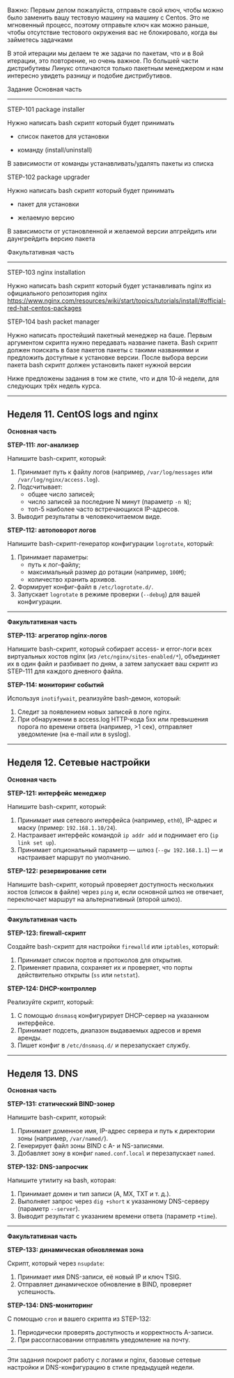 Важно: Первым делом пожалуйста, отправьте свой ключ, чтобы можно было заменить вашу тестовую машину на машину с Centos. Это не мгновенный процесс, поэтому отправьте ключ как можно раньше, чтобы отсутствие тестового окружения вас не блокировало, когда вы займетесь задачками

В этой итерации мы делаем те же задачи по пакетам, что и в 8ой итерации, это повторение, но очень важное. По большей части дистрибутивы Линукс отличаются только пакетным менеджером и нам интересно увидеть разницу и подобие дистрибутивов.

Задание
Основная часть

-----------------------------------

STEP-101 package installer



Нужно написать bash скрипт который будет принимать

- список пакетов для установки

- команду (install/uninstall)

В зависимости от команды устанавливать/удалять пакеты из списка



STEP-102 package upgrader

Нужно написать bash скрипт который будет принимать

- пакет для установки

- желаемую версию

В зависимости от установленной и желаемой версии апгрейдить или даунгрейдить версию пакета 



Факультативная часть

----------------------------------

STEP-103 nginx installation 

Нужно написать bash скрипт который будет устанавливать nginx из официального репозитория nginx https://www.nginx.com/resources/wiki/start/topics/tutorials/install/#official-red-hat-centos-packages



STEP-104 bash packet manager 

Нужно написать простейший пакетный менеджер на баше. Первым аргументом скрипта нужно передавать название пакета. Bash скрипт должен поискать в базе пакетов пакеты с такими названиями и предложить доступные к установке версии. После выбора версии пакета bash скрипт должен установить пакет нужной версии


Ниже предложены задания в том же стиле, что и для 10-й недели, для следующих трёх недель курса.

---

## Неделя 11. CentOS logs and nginx

**Основная часть**

**STEP-111: лог-анализер**

Напишите bash-скрипт, который:

1. Принимает путь к файлу логов (например, `/var/log/messages` или `/var/log/nginx/access.log`).
2. Подсчитывает:
   - общее число записей;
   - число записей за последние N минут (параметр `-n N`);
   - топ-5 наиболее часто встречающихся IP-адресов.
3. Выводит результаты в человекочитаемом виде.

**STEP-112: автоповорот логов**

Напишите bash-скрипт-генератор конфигурации `logrotate`, который:

1. Принимает параметры:
   - путь к лог-файлу;
   - максимальный размер до ротации (например, `100M`);
   - количество хранить архивов.
2. Формирует конфиг-файл в `/etc/logrotate.d/`.
3. Запускает `logrotate` в режиме проверки (`--debug`) для вашей конфигурации.

---

**Факультативная часть**

**STEP-113: агрегатор nginx-логов**

Напишите bash-скрипт, который собирает access- и error-логи всех виртуальных хостов nginx (из `/etc/nginx/sites-enabled/*`), объединяет их в один файл и разбивает по дням, а затем запускает ваш скрипт из STEP-111 для каждого дневного файла.

**STEP-114: мониторинг событий**

Используя `inotifywait`, реализуйте bash-демон, который:

1. Следит за появлением новых записей в логе nginx.
2. При обнаружении в access.log HTTP-кода 5xx или превышения порога по времени ответа (например, >1 сек), отправляет уведомление (на e-mail или в syslog).

---

## Неделя 12. Сетевые настройки

**Основная часть**

**STEP-121: интерфейс менеджер**

Напишите bash-скрипт, который:

1. Принимает имя сетевого интерфейса (например, `eth0`), IP-адрес и маску (пример: `192.168.1.10/24`).
2. Настраивает интерфейс командой `ip addr add` и поднимает его (`ip link set up`).
3. Принимает опциональный параметр — шлюз (`--gw 192.168.1.1`) — и настраивает маршрут по умолчанию.

**STEP-122: резервирование сети**

Напишите bash-скрипт, который проверяет доступность нескольких хостов (список в файле) через `ping` и, если основной шлюз не отвечает, переключает маршрут на альтернативный (второй шлюз).

---

**Факультативная часть**

**STEP-123: firewall-скрипт**

Создайте bash-скрипт для настройки `firewalld` или `iptables`, который:

1. Принимает список портов и протоколов для открытия.
2. Применяет правила, сохраняет их и проверяет, что порты действительно открыты (`ss` или `netstat`).

**STEP-124: DHCP-контроллер**

Реализуйте скрипт, который:

1. С помощью `dnsmasq` конфигурирует DHCP-сервер на указанном интерфейсе.
2. Принимает подсеть, диапазон выдаваемых адресов и время аренды.
3. Пишет конфиг в `/etc/dnsmasq.d/` и перезапускает службу.

---

## Неделя 13. DNS

**Основная часть**

**STEP-131: статический BIND-зонер**

Напишите bash-скрипт, который:

1. Принимает доменное имя, IP-адрес сервера и путь к директории зоны (например, `/var/named/`).
2. Генерирует файл зоны BIND с A- и NS-записями.
3. Добавляет зону в конфиг `named.conf.local` и перезапускает `named`.

**STEP-132: DNS-запросчик**

Напишите утилиту на bash, которая:

1. Принимает домен и тип записи (A, MX, TXT и т. д.).
2. Выполняет запрос через `dig +short` к указанному DNS-серверу (параметр `--server`).
3. Выводит результат с указанием времени ответа (параметр `+time`).

---

**Факультативная часть**

**STEP-133: динамическая обновляемая зона**

Скрипт, который через `nsupdate`:

1. Принимает имя DNS-записи, её новый IP и ключ TSIG.
2. Отправляет динамическое обновление в BIND, проверяет успешность.

**STEP-134: DNS-мониторинг**

С помощью `cron` и вашего скрипта из STEP-132:

1. Периодически проверять доступность и корректность A-записи.
2. При рассогласовании отправлять уведомление на почту.

---

Эти задания покроют работу с логами и nginx, базовые сетевые настройки и DNS-конфигурацию в стиле предыдущей недели.